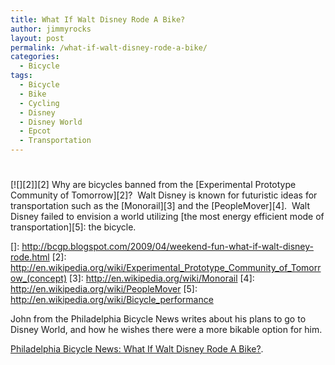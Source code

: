 ```yaml
---
title: What If Walt Disney Rode A Bike?
author: jimmyrocks
layout: post
permalink: /what-if-walt-disney-rode-a-bike/
categories:
  - Bicycle
tags:
  - Bicycle
  - Bike
  - Cycling
  - Disney
  - Disney World
  - Epcot
  - Transportation
---
```

# 

[![][2]][2] 
Why are bicycles banned from the [Experimental Prototype Community of Tomorrow][2]?  Walt Disney is known for futuristic ideas for transportation such as the [Monorail][3] and the [PeopleMover][4].  Walt Disney failed to envision a world utilizing [the most energy efficient mode of transportation][5]: the bicycle.

 []: http://bcgp.blogspot.com/2009/04/weekend-fun-what-if-walt-disney-rode.html
 [2]: http://en.wikipedia.org/wiki/Experimental_Prototype_Community_of_Tomorrow_(concept)
 [3]: http://en.wikipedia.org/wiki/Monorail
 [4]: http://en.wikipedia.org/wiki/PeopleMover
 [5]: http://en.wikipedia.org/wiki/Bicycle_performance

John from the Philadelphia Bicycle News writes about his plans to go to Disney World, and how he wishes there were a more bikable option for him.

[Philadelphia Bicycle News: What If Walt Disney Rode A Bike?][6].

 [6]: http://bcgp.blogspot.com/2009/04/weekend-fun-what-if-walt-disney-rode.html